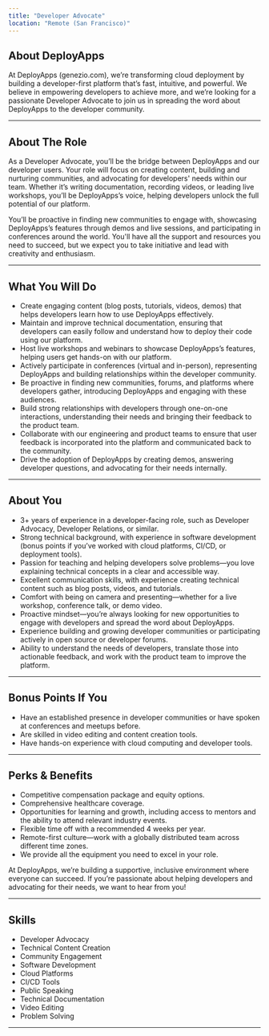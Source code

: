 ```yaml
---
title: "Developer Advocate"
location: "Remote (San Francisco)"
---
```


## About DeployApps

At DeployApps (genezio.com), we’re transforming cloud deployment by building a developer-first platform that’s fast, intuitive, and powerful. We believe in empowering developers to achieve more, and we’re looking for a passionate Developer Advocate to join us in spreading the word about DeployApps to the developer community.

---

## About The Role

As a Developer Advocate, you’ll be the bridge between DeployApps and our developer users. Your role will focus on creating content, building and nurturing communities, and advocating for developers' needs within our team. Whether it’s writing documentation, recording videos, or leading live workshops, you’ll be DeployApps’s voice, helping developers unlock the full potential of our platform.

You’ll be proactive in finding new communities to engage with, showcasing DeployApps’s features through demos and live sessions, and participating in conferences around the world. You'll have all the support and resources you need to succeed, but we expect you to take initiative and lead with creativity and enthusiasm.

---

## What You Will Do

- Create engaging content (blog posts, tutorials, videos, demos) that helps developers learn how to use DeployApps effectively.
- Maintain and improve technical documentation, ensuring that developers can easily follow and understand how to deploy their code using our platform.
- Host live workshops and webinars to showcase DeployApps’s features, helping users get hands-on with our platform.
- Actively participate in conferences (virtual and in-person), representing DeployApps and building relationships within the developer community.
- Be proactive in finding new communities, forums, and platforms where developers gather, introducing DeployApps and engaging with these audiences.
- Build strong relationships with developers through one-on-one interactions, understanding their needs and bringing their feedback to the product team.
- Collaborate with our engineering and product teams to ensure that user feedback is incorporated into the platform and communicated back to the community.
- Drive the adoption of DeployApps by creating demos, answering developer questions, and advocating for their needs internally.

---

## About You

- 3+ years of experience in a developer-facing role, such as Developer Advocacy, Developer Relations, or similar.
- Strong technical background, with experience in software development (bonus points if you’ve worked with cloud platforms, CI/CD, or deployment tools).
- Passion for teaching and helping developers solve problems—you love explaining technical concepts in a clear and accessible way.
- Excellent communication skills, with experience creating technical content such as blog posts, videos, and tutorials.
- Comfort with being on camera and presenting—whether for a live workshop, conference talk, or demo video.
- Proactive mindset—you’re always looking for new opportunities to engage with developers and spread the word about DeployApps.
- Experience building and growing developer communities or participating actively in open source or developer forums.
- Ability to understand the needs of developers, translate those into actionable feedback, and work with the product team to improve the platform.

---

## Bonus Points If You

- Have an established presence in developer communities or have spoken at conferences and meetups before.
- Are skilled in video editing and content creation tools.
- Have hands-on experience with cloud computing and developer tools.

---

## Perks & Benefits

- Competitive compensation package and equity options.
- Comprehensive healthcare coverage.
- Opportunities for learning and growth, including access to mentors and the ability to attend relevant industry events.
- Flexible time off with a recommended 4 weeks per year.
- Remote-first culture—work with a globally distributed team across different time zones.
- We provide all the equipment you need to excel in your role.

At DeployApps, we’re building a supportive, inclusive environment where everyone can succeed. If you’re passionate about helping developers and advocating for their needs, we want to hear from you!

---

## Skills

- Developer Advocacy
- Technical Content Creation
- Community Engagement
- Software Development
- Cloud Platforms
- CI/CD Tools
- Public Speaking
- Technical Documentation
- Video Editing
- Problem Solving

---
